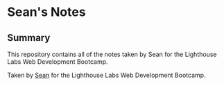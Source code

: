 # Sean's Notes
## Summary

This repository contains all of the notes taken by Sean for the Lighthouse Labs Web Development Bootcamp.

Taken by [Sean](https://github.com/Sean-HL-Lin/lighthouse-web-notes) for the Lighthouse Labs Web Development Bootcamp.